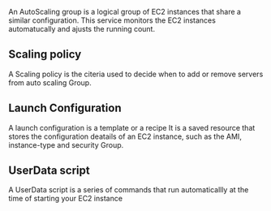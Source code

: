 
An AutoScaling group is a logical group of EC2 instances that share a similar configuration.
This service monitors the EC2 instances automatucally and ajusts the running count.

## Scaling policy

A Scaling policy is the citeria used to decide when to add or remove servers from auto scaling Group.


## Launch Configuration

A launch configuration is a template or a recipe
It is a saved resource that stores the configuration deatails of an EC2 instance, such as the AMI, instance-type  and security Group.

## UserData script

A UserData script is a series of commands that run automaticallly at the time of starting your EC2 instance
